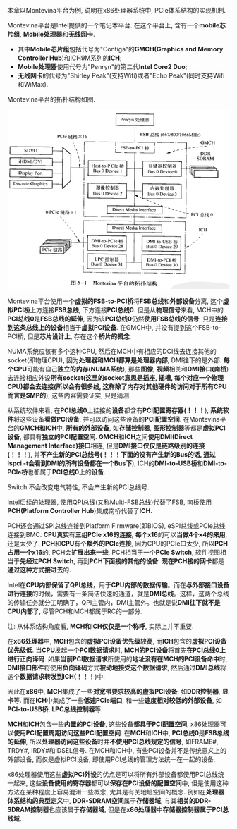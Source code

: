 
<!-- @import "[TOC]" {cmd="toc" depthFrom=1 depthTo=6 orderedList=false} -->

<!-- code_chunk_output -->



<!-- /code_chunk_output -->

本章以Montevina平台为例, 说明在x86处理器系统中, PCIe体系结构的实现机制.

Montevina平台是Intel提供的一个笔记本平台. 在这个平台上, 含有一个**mobile芯片组**, **Mobile处理器**和**无线网卡**. 

- 其中**Mobile芯片组**包括代号为"Contiga"的**GMCH(Graphics and Memory Controller Hub**)和ICH9M系列的**ICH**; 
- **Mobile处理器**使用代号为"Penryn"的第二代**Intel Core2 Duo**; 
- **无线网卡**的代号为"Shirley Peak"(支持Wifi)或者"Echo Peak"(同时支持Wifi和WiMax). 
 
Montevina平台的拓扑结构如图.

![config](./images/1.png)

Montevina平台使用一个**虚拟的FSB\-to\-PCI桥**将**FSB总线**和**外部设备**分离, 这个**虚拟PCI桥**上方连接**FSB总线**, 下方连接**PCI总线0**. 但是从**物理信号**来看, MCH中的**PCI总线0**是**FSB总线的延伸**, 因为该**PCI总线0**仍然**使用FSB总线的信号**, 只是**连接到这条总线上的设备**相当于**虚拟PCI设备**. 在GMCH中, 并没有提到这个FSB\-to\-PCI桥, 但是**芯片设计上**, 存在这个**桥片的概念**.

NUMA系统应该有多个这种CPU, 然后在MCH中有相应的DCI线去连接其他的socket(即物理CPU), 因为**处理器和MCH都算是处理器内部**, DMI往下的是外部. **每个CPU**可能有自己**独立的内存(NUMA系统**), 那些**图像**, **视频**相关和**DMI接口(南桥**)去连接相应外设**所有socket(这里的socket意思是插座, 插槽, 每个对应一个物理CPU)都会去连接(所以会有很多线, 这样除了内存对其他硬件的访问对于所有CPU而言是SMP的**), 这些内容需要证实, 只是猜测.

从系统软件来看, 在**PCI总线0**上挂接的**设备**都含有**PCI配置寄存器(！！！**), **系统软件**将这些设备**看做PCI设备**, 并可以访问这些设备的**PCI配置空间**. 在Montevina平台的**GMCH和ICH**中, **所有的外部设备**, 如**存储控制器**, **图形控制器**等都是**虚拟PCI设备**, 都具有**独立的PCI配置空间**. **GMCH**和**ICH**之间**使用DMI(Direct Management Interface)接口**相连, 但是**DMI接口仅仅是链路级别的连接(！！！**), 并**不产生新的PCI总线号(！！！下面的没有产生新的Bus的话, 通过lspci -t会看到DMI的所有设备都在一个Bus下**), ICH的**DMI\-to\-USB桥**和**DMI\-to\-PCIe桥**也都属于**PCI总线0**上的**设备**.

Switch 不会改变电气特性, 不会产生新的PCI总线号.

Intel后续的处理器, 使用QPI总线(又称Multi\-FSB总线)代替了FSB, 南桥使用**PCH(Platform Controller Hub**)集成南桥代替了**ICH**. 

PCH还会通过SPI总线连接到Platform Firmware(即BIOS), eSPI总线或PCIe总线连接到BMC. **CPU<Xeon>真实**有**三组PCIe x16的连接**, **每个x16**的可以**当做4个x4的来用**, 还是太少了. **PCH**和**CPU**有个**额外的PCIe连接**, 因为CPU的PCIe口太少, 所以**PCH占用一个x16**的, PCH会**扩展出来一些**, PCH相当于一个**PCIe Switch**, 软件视图相当于**先经过PCH Switch**, 再到**PCH下面接的其他的设备**. **现在PCH接的网卡**都是**通过这种方式接进去**的.

Intel在**CPU内部保留了QPI总线**，用于**CPU内部的数据传输**。而在**与外部接口设备进行连接**的时候，需要有一条简洁快速的通道，就是**DMI总线**。这样，这两个总线的传输任务就分工明确了，QPI主管内，DMI主管外。也就是说**DMI往下就不是CPU内部**了, 尽管PCH和MCH都属于RC的一部分.

注: 从体系结构角度看, **MCH和ICH仅仅是一个称呼**, 实际上并不重要.

在**x86处理器**中, **MCH**包含的**虚拟PCI设备优先级较高**, 而**ICH**包含的**虚拟PCI设备优先级低**. 当**CPU**发起一个**PCI数据请求**时, **MCH的PCI设备**将首先**在PCI总线0上进行正向译码**. 如果**当前PCI数据请求**所使用的**地址没有在MCH的PCI设备命中**时, **DMI接口部件**将使用**负向译码**方式**被动地接受这个数据请求**, 然后通过**DMI总线**将这个**数据请求转发到ICH(！！！**)中.

因此在**x86**中, **MCH**集成了一些**对宽带要求较高的虚拟PCI设备**, 如**DDR控制器**, **显卡**等. 而在**ICH**中集成了一些**低速PCIe端口**, 和一些**速度相对较低的外部设备**, 如**PCI\-to\-USB桥**, **LPC总线控制器**等.

**MCH**和**ICH**包含一些**内置的PCI设备**, 这些设备**都具于PCI配置空间**, x86处理器可以**使用PCI配置周期访问这些PCI配置空间**. 在**MCH**和**ICH**中, **PCI总线0**是**FSB总线的延伸**, 所以**处理器访问这些设备**时并**不使用PCI总线规定的信号**, 如FRAME\#, TRDY\#, IRDY\#和IDSEL信号. 在MCH和ICH中, 有些PCI设备并不是传统意义上的外部设备, 而仅是虚拟PCI设备, 即使用PCI总线的管理方法统一在一起的设备.

x86处理器使用这些**虚拟PCI外设**的优点是可以将所有外部设备都使用PCI总线统一起来, 这些**设备使用的寄存器**都可以**保存在PCI设备的配置空间**中, 但是使用这种方法在某种程度上容易混淆一些概念, 尤其是有关地址空间的概念. 例如在**处理器体系结构的典型定义**中, **DDR\-SDRAM空间**属于**存储器域**, 与其**相关的DDR\-SDRAM控制器**也应该属于**存储器域**, 但是在**x86处理器**中**存储器控制器属于PCI总线域**.